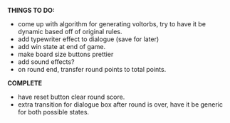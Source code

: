 **THINGS TO DO:**

- come up with algorithm for generating voltorbs, try to have it be dynamic based off of original rules.
- add typewriter effect to dialogue (save for later)
- add win state at end of game.
- make board size buttons prettier
- add sound effects?
- on round end, transfer round points to total points.

**COMPLETE**

- have reset button clear round score.
- extra transition for dialogue box after round is over, have it be generic for both possible states.

